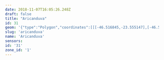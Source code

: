 ```yaml
---
date: 2018-11-07T16:05:26.248Z
draft: false
title: "Aricanduva"
id: 31
geom: '{"type":"Polygon","coordinates":[[[-46.516845,-23.555147],[-46.51751,-23.555534],[-46.518324,-23.556427],[-46.518744,-23.556769],[-46.520575,-23.557794],[-46.521153,-23.558153],[-46.521476,-23.558433],[-46.52165,-23.558755],[-46.521054,-23.559112],[-46.521971,-23.56084],[-46.522608,-23.562836],[-46.523181,-23.563814],[-46.523609,-23.564298],[-46.524104,-23.56472],[-46.525929,-23.565845],[-46.52649,-23.566316],[-46.527109,-23.56711],[-46.527878,-23.568662],[-46.528615,-23.569536],[-46.529425,-23.570127],[-46.531464,-23.571163],[-46.531859,-23.571485],[-46.532606,-23.572627],[-46.533113,-23.573122],[-46.532288,-23.573767],[-46.531517,-23.574006],[-46.530359,-23.574582],[-46.528872,-23.575524],[-46.528775,-23.575675],[-46.528835,-23.576096],[-46.526961,-23.576581],[-46.526545,-23.576766],[-46.525398,-23.57747],[-46.52481,-23.577658],[-46.524796,-23.57844],[-46.525093,-23.579474],[-46.526375,-23.581761],[-46.527421,-23.58323],[-46.528089,-23.584313],[-46.527095,-23.585082],[-46.526956,-23.585119],[-46.525461,-23.585073],[-46.521024,-23.584617],[-46.519811,-23.585264],[-46.518383,-23.585813],[-46.516794,-23.58704],[-46.516319,-23.587144],[-46.515911,-23.587134],[-46.514353,-23.586659],[-46.51382,-23.58665],[-46.513235,-23.586758],[-46.512813,-23.586927],[-46.512501,-23.58713],[-46.510326,-23.588902],[-46.509948,-23.589139],[-46.50929,-23.589367],[-46.50803,-23.589576],[-46.507406,-23.589739],[-46.506841,-23.589984],[-46.506797,-23.589588],[-46.506614,-23.589144],[-46.506544,-23.589031],[-46.506423,-23.589068],[-46.504911,-23.586766],[-46.504766,-23.586192],[-46.504738,-23.584934],[-46.504555,-23.584299],[-46.503348,-23.582214],[-46.501779,-23.580027],[-46.501692,-23.579459],[-46.502267,-23.576782],[-46.502219,-23.576551],[-46.501756,-23.576168],[-46.502442,-23.575396],[-46.503002,-23.574617],[-46.503429,-23.573905],[-46.503727,-23.573263],[-46.503915,-23.572322],[-46.503859,-23.570524],[-46.503914,-23.569947],[-46.504164,-23.569125],[-46.504594,-23.568242],[-46.504684,-23.568261],[-46.50498,-23.567898],[-46.505705,-23.567301],[-46.506534,-23.5664],[-46.506793,-23.565983],[-46.506967,-23.565258],[-46.507301,-23.564862],[-46.507467,-23.56476],[-46.508095,-23.563724],[-46.508697,-23.562997],[-46.509568,-23.562262],[-46.511001,-23.561263],[-46.511705,-23.560646],[-46.513126,-23.559072],[-46.514331,-23.55803],[-46.515646,-23.556734],[-46.516156,-23.556126],[-46.516845,-23.555147]]]}'
slug: 'aricanduva'
name: 'Aricanduva'
sensors:
id: '31'
zone_id: '1'
---
```

		